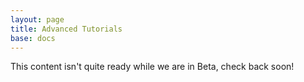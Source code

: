 ```yaml
---
layout: page
title: Advanced Tutorials
base: docs
---
```


This content isn't quite ready while we are in Beta, check back soon!